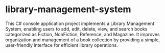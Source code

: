 # library-management-system
 This C# console application project implements a Library Management System, enabling users to add, edit, delete, view, and search books categorized as Fiction, NonFiction, Reference, and Magazine. It improves organization and management of a book collection by providing a simple, user-friendly interface for efficient library operations.

